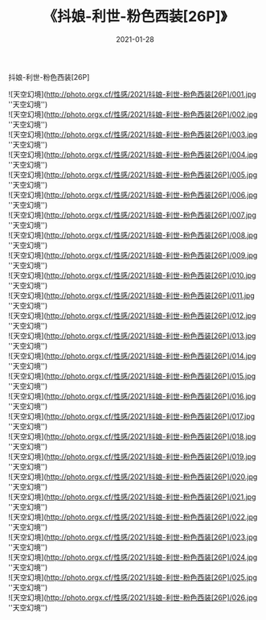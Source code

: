 ﻿---
layout: post
title:  《抖娘-利世-粉色西装[26P]》
date:   2021-01-28
img: http://photo.orgx.cf/性感/2021/抖娘-利世-粉色西装[26P]/000.jpg
categories: [美女, 性感, 泳衣]
---

抖娘-利世-粉色西装[26P]



![天空幻境](http://photo.orgx.cf/性感/2021/抖娘-利世-粉色西装[26P]/001.jpg ''天空幻境'') <br>
![天空幻境](http://photo.orgx.cf/性感/2021/抖娘-利世-粉色西装[26P]/002.jpg ''天空幻境'') <br>
![天空幻境](http://photo.orgx.cf/性感/2021/抖娘-利世-粉色西装[26P]/003.jpg ''天空幻境'') <br>
![天空幻境](http://photo.orgx.cf/性感/2021/抖娘-利世-粉色西装[26P]/004.jpg ''天空幻境'') <br>
![天空幻境](http://photo.orgx.cf/性感/2021/抖娘-利世-粉色西装[26P]/005.jpg ''天空幻境'') <br>
![天空幻境](http://photo.orgx.cf/性感/2021/抖娘-利世-粉色西装[26P]/006.jpg ''天空幻境'') <br>
![天空幻境](http://photo.orgx.cf/性感/2021/抖娘-利世-粉色西装[26P]/007.jpg ''天空幻境'') <br>
![天空幻境](http://photo.orgx.cf/性感/2021/抖娘-利世-粉色西装[26P]/008.jpg ''天空幻境'') <br>
![天空幻境](http://photo.orgx.cf/性感/2021/抖娘-利世-粉色西装[26P]/009.jpg ''天空幻境'') <br>
![天空幻境](http://photo.orgx.cf/性感/2021/抖娘-利世-粉色西装[26P]/010.jpg ''天空幻境'') <br>
![天空幻境](http://photo.orgx.cf/性感/2021/抖娘-利世-粉色西装[26P]/011.jpg ''天空幻境'') <br>
![天空幻境](http://photo.orgx.cf/性感/2021/抖娘-利世-粉色西装[26P]/012.jpg ''天空幻境'') <br>
![天空幻境](http://photo.orgx.cf/性感/2021/抖娘-利世-粉色西装[26P]/013.jpg ''天空幻境'') <br>
![天空幻境](http://photo.orgx.cf/性感/2021/抖娘-利世-粉色西装[26P]/014.jpg ''天空幻境'') <br>
![天空幻境](http://photo.orgx.cf/性感/2021/抖娘-利世-粉色西装[26P]/015.jpg ''天空幻境'') <br>
![天空幻境](http://photo.orgx.cf/性感/2021/抖娘-利世-粉色西装[26P]/016.jpg ''天空幻境'') <br>
![天空幻境](http://photo.orgx.cf/性感/2021/抖娘-利世-粉色西装[26P]/017.jpg ''天空幻境'') <br>
![天空幻境](http://photo.orgx.cf/性感/2021/抖娘-利世-粉色西装[26P]/018.jpg ''天空幻境'') <br>
![天空幻境](http://photo.orgx.cf/性感/2021/抖娘-利世-粉色西装[26P]/019.jpg ''天空幻境'') <br>
![天空幻境](http://photo.orgx.cf/性感/2021/抖娘-利世-粉色西装[26P]/020.jpg ''天空幻境'') <br>
![天空幻境](http://photo.orgx.cf/性感/2021/抖娘-利世-粉色西装[26P]/021.jpg ''天空幻境'') <br>
![天空幻境](http://photo.orgx.cf/性感/2021/抖娘-利世-粉色西装[26P]/022.jpg ''天空幻境'') <br>
![天空幻境](http://photo.orgx.cf/性感/2021/抖娘-利世-粉色西装[26P]/023.jpg ''天空幻境'') <br>
![天空幻境](http://photo.orgx.cf/性感/2021/抖娘-利世-粉色西装[26P]/024.jpg ''天空幻境'') <br>
![天空幻境](http://photo.orgx.cf/性感/2021/抖娘-利世-粉色西装[26P]/025.jpg ''天空幻境'') <br>
![天空幻境](http://photo.orgx.cf/性感/2021/抖娘-利世-粉色西装[26P]/026.jpg ''天空幻境'') <br>